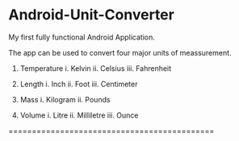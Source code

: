 Android-Unit-Converter
============================================

My first fully functional Android Application.

The app can be used to convert four major units of meassurement.

1. Temperature
	i. Kelvin
	ii. Celsius
	iii. Fahrenheit

2. Length
	i. Inch
	ii. Foot
	iii. Centimeter

3. Mass
	i. Kilogram
	ii. Pounds
	
4. Volume
	i. Litre
	ii. Milliletre
	iii. Ounce
	
============================================
